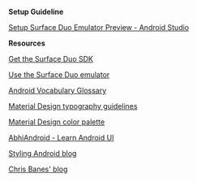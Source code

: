 **Setup Guideline**

[Setup Surface Duo Emulator Preview - Android Studio](https://ceteongvanness.wordpress.com/2020/01/24/setup-surface-duo-emulator-android-studio-part-1/?fbclid=IwAR3y6NJSZz3qeCRrJg-huw6cn1_AZbpAJ9v49A3omD3LAFHxd7kCaghfAHY)

**Resources**

[Get the Surface Duo SDK](https://docs.microsoft.com/en-us/dual-screen/android/get-duo-sdk?tabs=windows)

[Use the Surface Duo emulator](https://docs.microsoft.com/en-us/dual-screen/android/use-emulator?tabs=java)

[Android Vocabulary Glossary](https://developers.google.com/android/for-all/vocab-words/?utm_source=udacity&utm_medium=course&utm_campaign=android_basics)

[Material Design typography guidelines](https://material.io/design/typography/#typography-styles)

[Material Design color palette](https://material.io/design/color/the-color-system.html)

[AbhiAndroid - Learn Android UI](https://abhiandroid.com/ui/xml)

[Styling Android blog](https://blog.stylingandroid.com/)

[Chris Banes' blog](https://chris.banes.dev/)